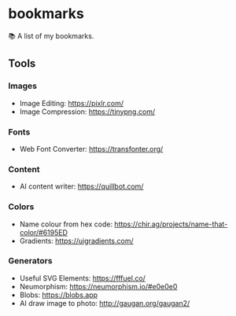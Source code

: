# bookmarks
:books: A list of my bookmarks.

## Tools

### Images
- Image Editing: https://pixlr.com/
- Image Compression: https://tinypng.com/

### Fonts
- Web Font Converter: https://transfonter.org/

### Content
- AI content writer: https://quillbot.com/

### Colors
- Name colour from hex code: https://chir.ag/projects/name-that-color/#6195ED
- Gradients: https://uigradients.com/

### Generators
- Useful SVG Elements: https://fffuel.co/
- Neumorphism: https://neumorphism.io/#e0e0e0
- Blobs: https://blobs.app
- AI draw image to photo: http://gaugan.org/gaugan2/
